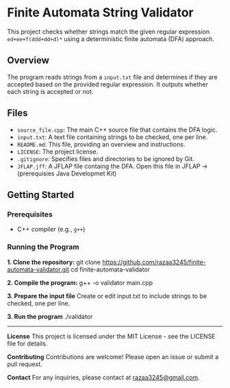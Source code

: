 # Finite Automata String Validator

This project checks whether strings match the given regular expression `ed+ee+f(ddd+dd+d)*` using a deterministic finite automata (DFA) approach.

## Overview

The program reads strings from a `input.txt` file and determines if they are accepted based on the provided regular expression. It outputs whether each string is accepted or not.

## Files

- `source_file.cpp`: The main C++ source file that contains the DFA logic.
- `input.txt`: A text file containing strings to be checked, one per line.
- `README.md`: This file, providing an overview and instructions.
- `LICENSE`: The project license.
- `.gitignore`: Specifies files and directories to be ignored by Git.
- `JFLAP.jff`: A JFLAP file containg the DFA. Open this file in JFLAP -> (prerequisies Java Developmet Kit) 

## Getting Started

### Prerequisites

- C++ compiler (e.g., `g++`)

### Running the Program

**1. Clone the repository:**
   git clone https://github.com/razaa3245/finite-automata-validator.git
   cd finite-automata-validator
   
**2. Compile the program:**
   g++ -o validator main.cpp

**3. Prepare the input file**
   Create or edit input.txt to include strings to be checked, one per line.

**3. Run the program**
   ./validator

***********************************************************************************************************************************************

**License**
This project is licensed under the MIT License - see the LICENSE file for details.

**Contributing**
Contributions are welcome! Please open an issue or submit a pull request.

**Contact**
For any inquiries, please contact at razaa3245@gmail.com.

   



   

